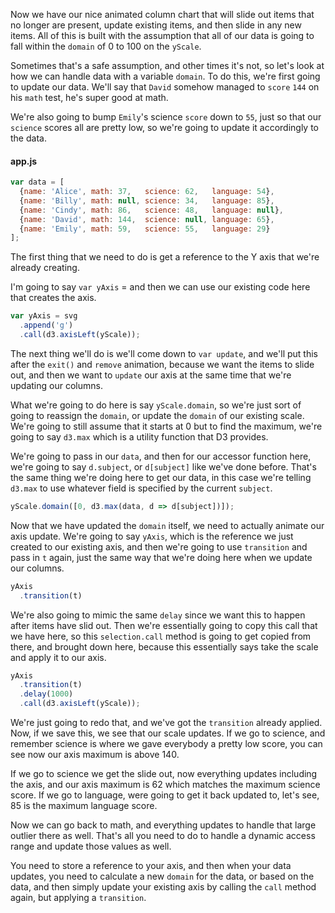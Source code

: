 Now we have our nice animated column chart that will slide out items that no longer are present, update existing items, and then slide in any new items. All of this is built with the assumption that all of our data is going to fall within the `domain` of 0 to 100 on the `yScale`.

Sometimes that's a safe assumption, and other times it's not, so let's look at how we can handle data with a variable `domain`. To do this, we're first going to update our data. We'll say that `David` somehow managed to `score` `144` on his `math` test, he's super good at math.

We're also going to bump `Emily`'s science `score` down to `55`, just so that our `science` scores all are pretty low, so we're going to update it accordingly to the data. 

#### app.js
```javascript
var data = [
  {name: 'Alice', math: 37,   science: 62,   language: 54},
  {name: 'Billy', math: null, science: 34,   language: 85},
  {name: 'Cindy', math: 86,   science: 48,   language: null},
  {name: 'David', math: 144,  science: null, language: 65},
  {name: 'Emily', math: 59,   science: 55,   language: 29}
];
```

The first thing that we need to do is get a reference to the Y axis that we're already creating.

I'm going to say `var yAxis` = and then we can use our existing code here that creates the axis. 

```javascript
var yAxis = svg
  .append('g')
  .call(d3.axisLeft(yScale));
```

The next thing we'll do is we'll come down to `var update`, and we'll put this after the `exit()` and `remove` animation, because we want the items to slide out, and then we want to `update` our axis at the same time that we're updating our columns.

What we're going to do here is say `yScale.domain`, so we're just sort of going to reassign the `domain`, or update the `domain` of our existing scale. We're going to still assume that it starts at 0 but to find the maximum, we're going to say `d3.max` which is a utility function that D3 provides.

We're going to pass in our `data`, and then for our accessor function here, we're going to say `d.subject`, or `d[subject]` like we've done before. That's the same thing we're doing here to get our data, in this case we're telling `d3.max` to use whatever field is specified by the current `subject`.

```javascript
yScale.domain([0, d3.max(data, d => d[subject])]);
```

Now that we have updated the `domain` itself, we need to actually animate our axis update. We're going to say `yAxis`, which is the reference we just created to our existing axis, and then we're going to use `transition` and pass in `t` again, just the same way that we're doing here when we update our columns.

```javascript
yAxis
  .transition(t)
```

We're also going to mimic the same `delay` since we want this to happen after items have slid out. Then we're essentially going to copy this call that we have here, so this `selection.call` method is going to get copied from there, and brought down here, because this essentially says take the scale and apply it to our axis.

```javascript
yAxis
  .transition(t)
  .delay(1000)
  .call(d3.axisLeft(yScale));
```

We're just going to redo that, and we've got the `transition` already applied. Now, if we save this, we see that our scale updates. If we go to science, and remember science is where we gave everybody a pretty low score, you can see now our axis maximum is above 140.

If we go to science we get the slide out, now everything updates including the axis, and our axis maximum is 62 which matches the maximum science score. If we go to language, were going to get it back updated to, let's see, 85 is the maximum language score.

Now we can go back to math, and everything updates to handle that large outlier there as well. That's all you need to do to handle a dynamic access range and update those values as well.

You need to store a reference to your axis, and then when your data updates, you need to calculate a new `domain` for the data, or based on the data, and then simply update your existing axis by calling the `call` method again, but applying a `transition`.
